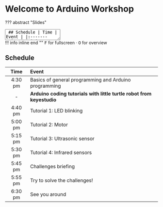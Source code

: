 # Welcome to Arduino Workshop

??? abstract "Slides"
    <div class="reveal deck1">
      <div class="slides">
        <section data-markdown>
          <textarea data-template>
            ## Schedule
            |  Time    | Event |
            |:--------:|:------|
            | 4:30 pm  | Basics of general programming and Arduino programming |
            |  -       | **Arduino coding tutorials with little turtle robot from keyestudio** |
            | 4:40 pm  | Tutorial 1: LED blinking |
            | 5:00 pm  | Tutorial 2: Motor |
            | 5:15 pm  | Tutorial 3: Ultrasonic sensor |
            | 5:30 pm  | Tutorial 4: Servo motor |
            | 5:45 pm  | Challenges briefing |
            | 5:55 pm  | Try to solve the challenges! |
            | 6:30 pm  | See you around |
            ---
            # Welcome to Arduino Workshop
            by Sunway Robotics Club
            ---
            ## Health & Safety
            Fire extinguishers &middot; First aid kits &middot; Exits &middot; Staircase &middot; Water &middot; Shoes
            ---
            ## Introduction
            We will be using the little turtle robot from keyestudio with Arduino programming<br>
            ![keyestudio robot](https://wiki.keyestudio.com/images/2/25/%E5%9B%BE%E7%89%871_-_ks0364.png){ style="height:300px" }
          </textarea>
        </section>
      </div>
    </div>
    !!! info inline end ""
        <kbd>F</kbd> for fullscreen &middot;
        <kbd>O</kbd> for overview

## Schedule

|  Time    | Event |
|:--------:|:------|
| 4:30 pm  | Basics of general programming and Arduino programming |
|  -       | **Arduino coding tutorials with little turtle robot from keyestudio** |
| 4:40 pm  | Tutorial 1: LED blinking |
| 5:00 pm  | Tutorial 2: Motor |
| 5:15 pm  | Tutorial 3: Ultrasonic sensor |
| 5:30 pm  | Tutorial 4: Infrared sensors |
| 5:45 pm  | Challenges briefing |
| 5:55 pm  | Try to solve the challenges! |
| 6:30 pm  | See you around |